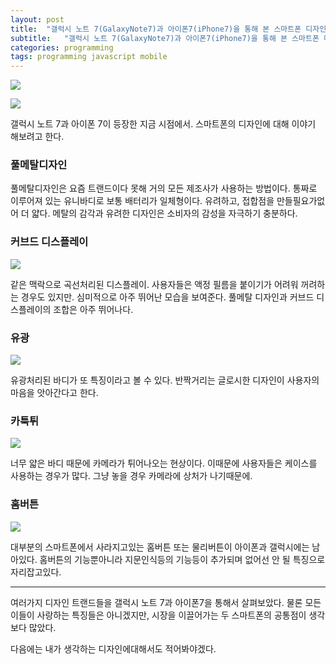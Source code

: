 ```yaml
---
layout: post
title:  "갤럭시 노트 7(GalaxyNote7)과 아이폰7(iPhone7)을 통해 본 스마트폰 디자인"
subtitle:   "갤럭시 노트 7(GalaxyNote7)과 아이폰7(iPhone7)을 통해 본 스마트폰 디자인"
categories: programming
tags: programming javascript mobile
---
```


[![](http://postfiles8.naver.net/20161001_295/zooqzqz_1475315742646TLA0A_JPEG/note7.jpg?type=w773)](#)

[![](http://postfiles13.naver.net/20161001_108/zooqzqz_1475315748308DLXyB_PNG/iphone.PNG?type=w773)](#)

갤럭시 노트 7과 아이폰 7이 등장한 지금 시점에서. 스마트폰의 디자인에 대해 이야기 해보려고 한다. 

### 풀메탈디자인

풀메탈디자인은 요즘 트랜드이다 못해 거의 모든 제조사가 사용하는 방법이다. 통짜로 이루어져 있는 유니바디로 보통 배터리가 일체형이다. 유려하고, 접합점을 만들필요가없어 더 얇다. 메탈의 감각과 유려한 디자인은 소비자의 감성을 자극하기 충분하다.

### 커브드 디스플레이

[![](http://postfiles12.naver.net/20161001_155/zooqzqz_14753163683571o8mL_JPEG/curved.jpg?type=w773)](#)

같은 맥락으로 곡선처리된 디스플레이. 사용자들은 액정 필름을 붙이기가 어려워 꺼려하는 경우도 있지만. 심미적으로 아주 뛰어난 모습을 보여준다. 풀메탈 디자인과 커브드 디스플레이의 조합은 아주 뛰어나다.

### 유광

[![](http://postfiles8.naver.net/20161001_87/zooqzqz_14753164431265PvaF_JPEG/zetblack.jpg?type=w773)](#) 

유광처리된 바디가 또 특징이라고 볼 수 있다. 반짝거리는 글로시한 디자인이 사용자의 마음을 앗아간다고 한다.

### 카툭튀

[![](http://postfiles9.naver.net/20161001_120/zooqzqz_1475316718164eobHf_JPEG/catookti.jpg?type=w773)](#)

너무 얇은 바디 때문에 카메라가 튀어나오는 현상이다. 이때문에 사용자들은 케이스를 사용하는 경우가 많다. 그냥 놓을 경우 카메라에 상처가 나기때문에.

### 홈버튼

[![](http://postfiles15.naver.net/20161001_14/zooqzqz_1475316919403FVnbi_JPEG/homebutton.jpg?type=w773)](#)

대부분의 스마트폰에서 사라지고있는 홈버튼 또는 물리버튼이 아이폰과 갤럭시에는 남아있다. 홈버튼의 기능뿐아니라 지문인식등의 기능등이 추가되며 없어선 안 될 특징으로 자리잡고있다.

---

여러가지 디자인 트랜드들을 갤럭시 노트 7과 아이폰7을 통해서 살펴보았다. 물론 모든이들이 사랑하는 특징들은 아니겠지만, 시장을 이끌어가는 두 스마트폰의 공통점이 생각보다 많았다. 

다음에는 내가 생각하는 디자인에대해서도 적어봐야겠다.